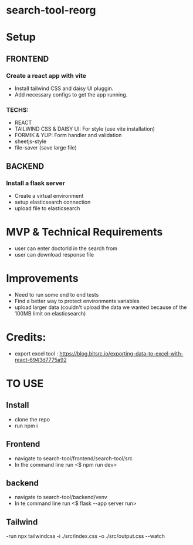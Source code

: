 # search-tool-reorg


# Setup
## FRONTEND
### Create a react app with vite
- Install tailwind CSS and daisy UI pluggin.
- Add necessary configs to get the app running.
### TECHS:
- REACT
- TAILWIND CSS & DAISY UI: For style (use vite installation)
- FORMIK & YUP: Form handler and validation
- sheetjs-style 
- file-saver (save large file)

## BACKEND
### Install a flask server 
- Create a virtual environment
- setup elasticsearch connection
- upload file to elasticsearch


# MVP & Technical Requirements
- user can enter doctorId in the search from
- user can download response file

# Improvements
- Need to run some end to end tests
- Find a better way to protect environments variables
- upload larger data (couldn't upload the data we wanted because of the 100MB limit on elasticsearch)

# Credits:
- export excel tool : https://blog.bitsrc.io/exporting-data-to-excel-with-react-6943d7775a92

# TO USE

## Install
- clone the repo
- run npm i
## Frontend
- navigate to search-tool/frontend/search-tool/src
- In the command line run <$ npm run dev>
## backend
- navigate to search-tool/backend/venv
- In te command line run <$ flask --app server run>
## Tailwind
-run npx tailwindcss -i ./src/index.css -o ./src/output.css --watch



